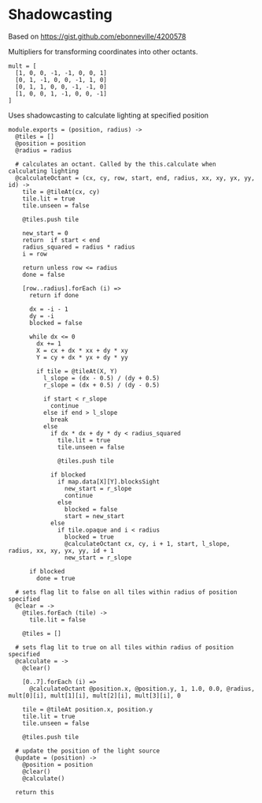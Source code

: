 Shadowcasting
=============

Based on https://gist.github.com/ebonneville/4200578

Multipliers for transforming coordinates into other octants.

    mult = [
      [1, 0, 0, -1, -1, 0, 0, 1]
      [0, 1, -1, 0, 0, -1, 1, 0]
      [0, 1, 1, 0, 0, -1, -1, 0]
      [1, 0, 0, 1, -1, 0, 0, -1]
    ]

Uses shadowcasting to calculate lighting at specified position

    module.exports = (position, radius) ->
      @tiles = []
      @position = position
      @radius = radius

      # calculates an octant. Called by the this.calculate when calculating lighting
      @calculateOctant = (cx, cy, row, start, end, radius, xx, xy, yx, yy, id) ->
        tile = @tileAt(cx, cy)
        tile.lit = true
        tile.unseen = false

        @tiles.push tile

        new_start = 0
        return  if start < end
        radius_squared = radius * radius
        i = row

        return unless row <= radius
        done = false

        [row..radius].forEach (i) =>
          return if done

          dx = -i - 1
          dy = -i
          blocked = false

          while dx <= 0
            dx += 1
            X = cx + dx * xx + dy * xy
            Y = cy + dx * yx + dy * yy

            if tile = @tileAt(X, Y)
              l_slope = (dx - 0.5) / (dy + 0.5)
              r_slope = (dx + 0.5) / (dy - 0.5)

              if start < r_slope
                continue
              else if end > l_slope
                break
              else
                if dx * dx + dy * dy < radius_squared
                  tile.lit = true
                  tile.unseen = false

                  @tiles.push tile
                  
                if blocked
                  if map.data[X][Y].blocksSight
                    new_start = r_slope
                    continue
                  else
                    blocked = false
                    start = new_start
                else
                  if tile.opaque and i < radius
                    blocked = true
                    @calculateOctant cx, cy, i + 1, start, l_slope, radius, xx, xy, yx, yy, id + 1
                    new_start = r_slope

          if blocked
            done = true   

      # sets flag lit to false on all tiles within radius of position specified
      @clear = ->
        @tiles.forEach (tile) ->
          tile.lit = false

        @tiles = []

      # sets flag lit to true on all tiles within radius of position specified
      @calculate = ->
        @clear()

        [0..7].forEach (i) =>
          @calculateOctant @position.x, @position.y, 1, 1.0, 0.0, @radius, mult[0][i], mult[1][i], mult[2][i], mult[3][i], 0

        tile = @tileAt position.x, position.y
        tile.lit = true
        tile.unseen = false

        @tiles.push tile

      # update the position of the light source
      @update = (position) ->
        @position = position
        @clear()
        @calculate()

      return this

